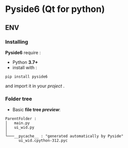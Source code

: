 # Pyside6 (Qt for python)

## ENV

### Installing

**Pyside6** require :

- Python **3.7+**
- install with :

```shell
pip install pyside6
```

and import it in your _project_ .

### Folder tree

- Basic **file tree _preview_**:

```text
ParentFolder :
│   main.py
│   ui_wid.py
│
└───__pycache__ : "generated automatically by Pyside"
      ui_wid.cpython-312.pyc
```
